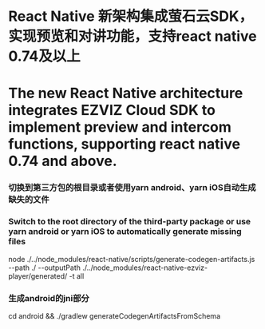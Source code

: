 # React Native 新架构集成萤石云SDK，实现预览和对讲功能，支持react native 0.74及以上
# The new React Native architecture integrates EZVIZ Cloud SDK to implement preview and intercom functions, supporting react native 0.74 and above.

### 切换到第三方包的根目录或者使用yarn android、yarn iOS自动生成缺失的文件
### Switch to the root directory of the third-party package or use yarn android or yarn iOS to automatically generate missing files

node ./../node_modules/react-native/scripts/generate-codegen-artifacts.js --path ./ --outputPath ./../node_modules/react-native-ezviz-player/generated/ -t all

### 生成android的jni部分
cd android && ./gradlew generateCodegenArtifactsFromSchema
